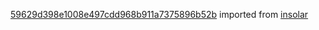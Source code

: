 [59629d398e1008e497cdd968b911a7375896b52b](https://github.com/insolar/insolar/commit/59629d398e1008e497cdd968b911a7375896b52b) imported from [insolar](https://github.com/insolar/insolar)
